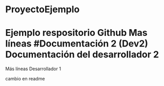 # ProyectoEjemplo
Ejemplo respositorio Github
Mas líneas
#Documentación 2 (Dev2)
Documentación del desarrollador 2
=======
Más líneas
Desarrollador 1

cambio en readme
